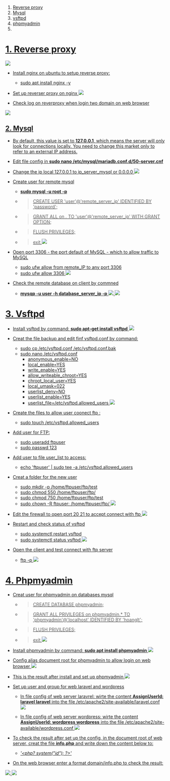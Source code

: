 1. <a href='#1'> Reverse proxy
2. <a href='#1'> Mysql
3. <a href='#1'> vsftpd
4. <a href='#1'> phpmyadmin
5. <a href='#1'>

<div id='1'></div>
  
# 1. Reverse proxy
![](Png/nginx-reverse-proxy.png)
* Install nginx on ubuntu to setup reverse proxy:
  * sudo apt install nginx -y
* Set up reverser proxy on nginx
![](Png/proxy.png)

* Check log on reverproxy when login two domain on web browser

![](Png/result-proxy.png)


<div id='2'></div>

## 2. Mysql 
* By default, this value is set to **127.0.0.1**, which means the server will only look for connections locally. You need to change this market only to refer to an external IP address. 
* Edit file config in **sudo nano /etc/mysql/mariadb.conf.d/50-server.cnf**
* Change the ip local 127.0.0.1 to ip_server_mysql or 0.0.0.0
![](Png/edit-mysql-cnf.png)

* Create user for remote mysql 
  * **sudo mysql -u root -p**
  * > CREATE USER 'user'@'remote_server_ip' IDENTIFIED BY 'password';
  * > GRANT ALL on *.* TO 'user'@'remote_server_ip' WITH GRANT OPTION;
  * > FLUSH PRIVILEGES;
  * > exit
![](Png/create-user-remotemysql.png)

* Open port 3306 - the port default of MySQL - which to allow traffic to MySQL
  * sudo ufw allow from remote_IP to any port 3306
  * sudo ufw allow 3306
![](Png/allow-port-3306.png)

* Check the remote database on client by commned
  * **mysqp -u user -h database_server_ip -p**
![](Png/database-server.png)
![](Png/check-on-client.png)

<div id='3'></div>

# 3. Vsftpd
* Install vsftpd by command: **sudo apt-get install vsftpd**
![](Png/ftp-install.png)

* Creat the file backup and edit finf vsftpd.conf by command:
  * sudo cp /etc/vsftpd.conf /etc/vsftpd.conf.bak
  * sudo nano /etc/vsftpd.conf
    * anonymous_enable=NO
    * local_enable=YES
    * write_enable=YES
    * allow_writeable_chroot=YES
    * chroot_local_user=YES
    * local_umask=022 
    * userlist_deny=NO
    * userlist_enable=YES
    * userlist_file=/etc/vsftpd.allowed_users 
![](Png/ftp-config.png)

* Create the files to allow user coonect ftp :
    *  sudo touch /etc/vsftpd.allowed_users 
* Add user for FTP:
  * sudo useradd ftpuser
  * sudo passwd 123
* Add user to file user_list to access: 
  * echo 'ftpuser' | sudo tee -a /etc/vsftpd.allowed_users
* Creat a folder for the new user
  * sudo mkdir -p /home/ftpuser/ftp/test
  * sudo chmod 550 /home/ftpuser/ftp/
  * sudo chmod 750 /home/ftpuser/ftp/test
  * sudo chown -R ftpuser: /home/ftpuser/ftp/
![](Png/folder-ftp.png)

* Edit the firewall to open port 20 21 to accept connect with ftp
![](Png/ufw-ftp.png)

* Restart and check status of vsftpd
  * sudo systemctl restart vsftpd
  * sudo systemctl status vsftpd
![](Png/ftp-status.png)

* Open the client and test connect with ftp server
  * ftp -p <ip server>
![](Png/ftp-result.png)

<div id='4'></div>

# 4. Phpmyadmin
* Creat user for phpmyadmin on databases mysql
  * > CREATE DATABASE phpmyadmin;
  * > GRANT ALL PRIVILEGES on phpmyadmin.* TO 'phpmyadmin'@'localhost' IDENTIFIED BY 'hoanglt';
  * > FLUSH PRIVILEGES;
  * > exit
![](Png/phpmyadmin-database.png)

* Install phpmyadmin by command: **sudo apt install phpmyadmin**
![](Png/phpmyadmin-install.png)

* Config alias document root for phpmyadmin to allow login on web browser 
![](Png/phpmyadmin-config.png)

* This is the result after install and set up phpmyadmin
![](Png/phpmyadmin-result.png)

* Set up user and group for web laravel and wordpress 
  * In file config of web server laravrel:  wirte the content **AssignUserId: laravel laravel** into the file /etc/apache2/site-available/laravel.conf
![](Png/uidcnf-laravel.png)

  * In file config of web server wordpress:  wirte the content **AssignUserId: wordpress wordpress** into the file /etc/apache2/site-available/wordpress.conf
![](Png/uidcnf-wordpress.png)

* To check the result after set up the config, in the document root of web server, creat the file **info.php** and write down the content below to: 
  *  *'<php?
    system("id");
    ?>'*

* On the web browser enter a format domain/info.php to check the result:

![](Png/uid-wordpress.png)
![](Png/uid-laravel.png)